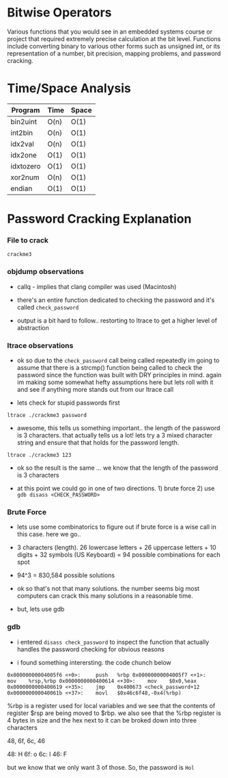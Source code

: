 # Bitwise Operators
Various functions that you would see in an embedded systems course or project that required extremely precise calculation at the bit level. Functions include converting binary to various other forms such as unsigned int, or its representation of a number, bit precision, mapping problems, and password cracking.

# Time/Space Analysis
| Program       | Time          | Space          |
| ------------- | ------------- | -------------- |
| bin2uint      | O(n)          | O(1)           |
| int2bin       | O(n)          | O(1)           |
| idx2val       | O(n)          | O(1)           |
| idx2one       | O(1)          | O(1)           |
| idxtozero     | O(1)          | O(1)           |
| xor2num       | O(n)          | O(1)           |
| endian        | O(1)          | O(1)           |

# Password Cracking Explanation

### File to crack 
`crackme3`

### objdump observations
- callq - implies that clang compiler was used (Macintosh)

- there's an entire function dedicated to checking the password and it's called `check_password`

- output is a bit hard to follow.. restorting to ltrace to get a higher level of abstraction

### ltrace observations
- ok so due to the `check_password` call being called repeatedly im going to assume that there is a strcmp() function being called to check the password since the function was built with DRY principles in mind. again im making some somewhat hefty assumptions here but lets roll with it and see if anything more stands out from our ltrace call

- lets check for stupid passwords first 

<code>ltrace ./crackme3 password</code>

- awesome, this tells us something important.. the length of the password is 3 characters. that actually tells us a lot! lets try a 3 mixed character string and ensure that that holds for the password length.

<code>ltrace ./crackme3 123</code>

- ok so the result is the same ... we know that the length of the password is 3 characters


- at this point we could go in one of two directions. 1) brute force 2) use `gdb disass <CHECK_PASSWORD>`

### Brute Force
- lets use some combinatorics to figure out if brute force is a wise call in this case. here we go..

- 3 characters (length). 26 lowercase letters + 26 uppercase letters + 10 digits + 32 symbols (US Keyboard) = 94 possible combinations for each spot

- 94^3 = 830,584 possible solutions

- ok so that's not that many solutions. the number seems big most computers can crack this many solutions in a reasonable time.

- but, lets use gdb

### gdb
- i entered `disass check_password` to inspect the function that actually handles the password checking for obvious reasons

- i found something interersting. the code chunch below

`0x00000000004005f6 <+0>:     push   %rbp
 0x00000000004005f7 <+1>:     mov    %rsp,%rbp
 0x0000000000400614 <+30>:    mov    $0x0,%eax
 0x0000000000400619 <+35>:    jmp    0x400673 <check_password+12
 0x000000000040061b <+37>:    movl   $0x46c6f48,-0x4(%rbp)`

%rbp is a register used for local variables and we see that the contents of register $rsp are being moved to $rbp. we also see that the %rbp register is 4 bytes in size and the hex next to it can be broked down into three characters

48, 6f, 6c, 46

48: H
6f: o
6c: l
46: F

but we know that we only want 3 of those. So, the password is `Hol`
